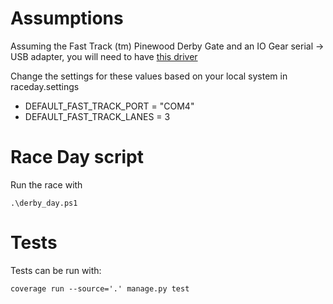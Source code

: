 # Assumptions

Assuming the Fast Track (tm) Pinewood Derby Gate and an IO Gear serial -> USB adapter, you will need to have [this driver](https://www.iogear.com/support/dm/driver/GUC232A)

Change the settings for these values based on your local system in raceday.settings
  - DEFAULT_FAST_TRACK_PORT = "COM4"
  - DEFAULT_FAST_TRACK_LANES = 3


# Race Day script
Run the race with 

    .\derby_day.ps1


# Tests
Tests can be run with:

    coverage run --source='.' manage.py test
